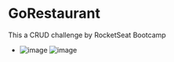 # GoRestaurant
This a CRUD challenge by RocketSeat Bootcamp

- ![image](https://user-images.githubusercontent.com/60005589/95082893-2060d000-06f2-11eb-80d6-8d54d2edeeb6.png) 
  ![image](https://user-images.githubusercontent.com/60005589/95082944-34a4cd00-06f2-11eb-9021-aa00ae9c61d9.png)
